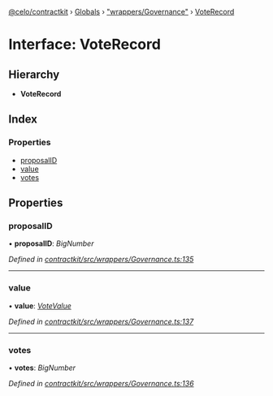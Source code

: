 [@celo/contractkit](../README.md) › [Globals](../globals.md) › ["wrappers/Governance"](../modules/_wrappers_governance_.md) › [VoteRecord](_wrappers_governance_.voterecord.md)

# Interface: VoteRecord

## Hierarchy

* **VoteRecord**

## Index

### Properties

* [proposalID](_wrappers_governance_.voterecord.md#proposalid)
* [value](_wrappers_governance_.voterecord.md#value)
* [votes](_wrappers_governance_.voterecord.md#votes)

## Properties

###  proposalID

• **proposalID**: *BigNumber*

*Defined in [contractkit/src/wrappers/Governance.ts:135](https://github.com/celo-org/celo-monorepo/blob/master/packages/sdk/contractkit/src/wrappers/Governance.ts#L135)*

___

###  value

• **value**: *[VoteValue](../enums/_wrappers_governance_.votevalue.md)*

*Defined in [contractkit/src/wrappers/Governance.ts:137](https://github.com/celo-org/celo-monorepo/blob/master/packages/sdk/contractkit/src/wrappers/Governance.ts#L137)*

___

###  votes

• **votes**: *BigNumber*

*Defined in [contractkit/src/wrappers/Governance.ts:136](https://github.com/celo-org/celo-monorepo/blob/master/packages/sdk/contractkit/src/wrappers/Governance.ts#L136)*
